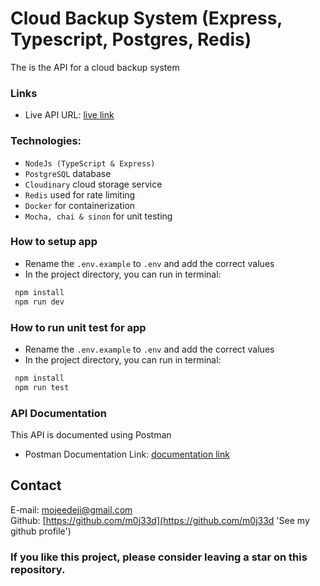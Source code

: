 # Cloud Backup System (Express, Typescript, Postgres, Redis)

The is the API for a cloud backup system 

### Links
- Live API URL: [live link](https://cloud-backup-system.onrender.com)


### Technologies:
- `NodeJs (TypeScript & Express)`
- `PostgreSQL` database
- `Cloudinary` cloud storage service
- `Redis` used for rate limiting
- `Docker` for containerization
- `Mocha, chai & sinon` for unit testing


### How to setup app
- Rename the `.env.example` to `.env` and add the correct values
- In the project directory, you can run in terminal:
```bash
 npm install
 npm run dev
```

### How to run unit test for app
- Rename the `.env.example` to `.env` and add the correct values
- In the project directory, you can run in terminal:
```bash
 npm install
 npm run test
```

### API Documentation
This API is documented using Postman
- Postman Documentation Link: [documentation link](https://cloud-backup-system.onrender.com)


## Contact

E-mail: [mojeedeji@gmail.com](mojeedeji@gmail.com 'Send an email')\
Github: [https://github.com/m0j33d](https://github.com/m0j33d 'See my github profile')  

### If you like this project, please consider leaving a star on this repository.